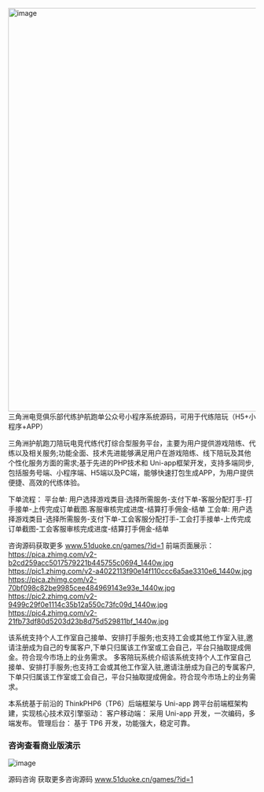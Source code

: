 <img width="1314" height="820" alt="image" src="https://github.com/user-attachments/assets/8323e03d-874f-4d47-bbd5-58a8b856f2fb" />三角洲电竞俱乐部代练护航跑单公众号小程序系统源码，可用于代练陪玩（H5+小程序+APP）

三角洲护航跑刀陪玩电竞代练代打综合型服务平台，主要为用户提供游戏陪练、代练以及相关服务;功能全面、技术先进能够满足用户在游戏陪练、线下陪玩及其他个性化服务方面的需求;基于先进的PHP技术和 Uni-app框架开发，支持多端同步,包括服务号端、小程序端、H5端以及PC端，能够快速打包生成APP，为用户提供便捷、高效的代练体验。

下单流程：
平台单: 用户选择游戏类目·选择所需服务-支付下单-客服分配打手-打手接单-上传完成订单截图.客服审核完成进度-结算打手佣金-结单
工会单: 用户选择游戏类目-选择所需服务-支付下单-工会客服分配打手-工会打手接单-上传完成订单截图-工会客服审核完成进度-结算打手佣金-结单

咨询源码获取更多
www.51duoke.cn/games/?id=1
前端页面展示：
https://pica.zhimg.com/v2-b2cd259acc5017579221b445755c0694_1440w.jpg
https://pic1.zhimg.com/v2-a4022113f90e14f110ccc6a5ae3310e6_1440w.jpg
https://pica.zhimg.com/v2-70bf098c82be9985cee484969143e93e_1440w.jpg
https://pic2.zhimg.com/v2-9499c29f0e1114c35b12a550c73fc09d_1440w.jpg
https://pic4.zhimg.com/v2-21fb73df80d5203d23b8d75d529811bf_1440w.jpg

该系统支持个人工作室自己接单、安排打手服务;也支持工会或其他工作室入驻,邀请注册成为自己的专属客户,下单只归属该工作室或工会自己，平台只抽取提成佣金。符合现今市场上的业务需求。
多客陪玩系统介绍该系统支持个人工作室自己接单、安排打手服务;也支持工会或其他工作室入驻,邀请注册成为自己的专属客户,下单只归属该工作室或工会自己，平台只抽取提成佣金。符合现今市场上的业务需求。

本系统基于前沿的 ThinkPHP6（TP6）后端框架与 Uni-app 跨平台前端框架构建，实现核心技术双引擎驱动：
客户移动端： 采用 Uni-app 开发，一次编码，多端发布。
管理后台： 基于 TP6 开发，功能强大，稳定可靠。
### 咨询查看商业版演示
![image](https://github.com/user-attachments/assets/43fcb0f3-d5c5-4c50-b4aa-bc9a55c3121b)

源码咨询
获取更多咨询源码
www.51duoke.cn/games/?id=1
